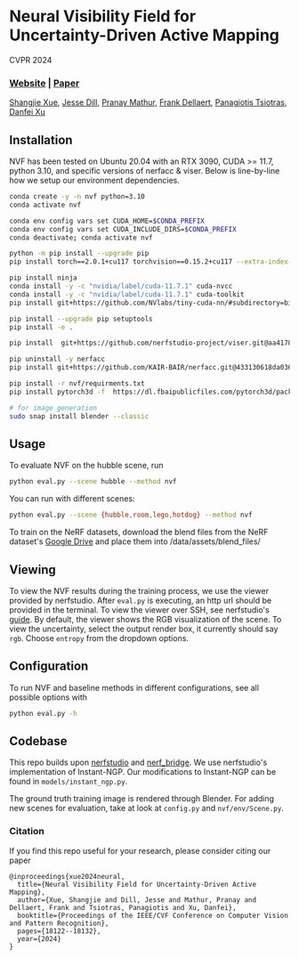 
# Neural Visibility Field for Uncertainty-Driven Active Mapping

CVPR 2024

### [Website](https://sites.google.com/view/nvf-cvpr24/) | [Paper](https://arxiv.org/abs/2406.06948/)

[Shangjie Xue](https://xsj01.github.io/), [Jesse Dill](https://www.linkedin.com/in/jesse-n-dill/), [Pranay Mathur](https://matnay.github.io/), [Frank Dellaert](https://dellaert.github.io/), [Panagiotis Tsiotras](https://ae.gatech.edu/directory/person/panagiotis-tsiotras), [Danfei Xu](https://faculty.cc.gatech.edu/~danfei/)

## Installation
NVF has been tested on Ubuntu 20.04 with an RTX 3090, CUDA >= 11.7, python 3.10, and specific versions of nerfacc & viser. Below is line-by-line how we setup our environment dependencies. 
```bash
conda create -y -n nvf python=3.10
conda activate nvf

conda env config vars set CUDA_HOME=$CONDA_PREFIX
conda env config vars set CUDA_INCLUDE_DIRS=$CONDA_PREFIX
conda deactivate; conda activate nvf

python -m pip install --upgrade pip
pip install torch==2.0.1+cu117 torchvision==0.15.2+cu117 --extra-index-url https://download.pytorch.org/whl/cu117

pip install ninja
conda install -y -c "nvidia/label/cuda-11.7.1" cuda-nvcc
conda install -y -c "nvidia/label/cuda-11.7.1" cuda-toolkit
pip install git+https://github.com/NVlabs/tiny-cuda-nn/#subdirectory=bindings/torch

pip install --upgrade pip setuptools
pip install -e .

pip install  git+https://github.com/nerfstudio-project/viser.git@aa417815bf248ba15ee6e22cd4bb49bbc149dee8

pip uninstall -y nerfacc
pip install git+https://github.com/KAIR-BAIR/nerfacc.git@433130618da036d64581e07dc1bf5520bd213129

pip install -r nvf/requirments.txt 
pip install pytorch3d -f  https://dl.fbaipublicfiles.com/pytorch3d/packaging/wheels/py310_cu117_pyt201/download.html

# for image generation
sudo snap install blender --classic

```
## Usage

To evaluate NVF on the hubble scene, run 
```bash
python eval.py --scene hubble --method nvf
```

You can run with different scenes:
```bash
python eval.py --scene {hubble,room,lego,hotdog} --method nvf
```
To train on the NeRF datasets, download the blend files from the NeRF dataset's [Google Drive](https://drive.google.com/drive/folders/128yBriW1IG_3NJ5Rp7APSTZsJqdJdfc1) and place them into /data/assets/blend_files/

## Viewing

To view the NVF results during the training process, we use the viewer provided by nerfstudio. After `eval.py` is executing, an http url should be provided in the terminal. To view the viewer over SSH, see nerfstudio's [guide](https://docs.nerf.studio/quickstart/viewer_quickstart.html). By default, the viewer shows the RGB visualization of the scene. To view the uncertainty, select the output render box, it currently should say `rgb`. Choose `entropy` from the dropdown options.

## Configuration

To run NVF and baseline methods in different configurations, see all possible options with 

```bash
python eval.py -h
```

## Codebase

This repo builds upon [nerfstudio](https://github.com/nerfstudio-project/nerfstudio) and [nerf_bridge](https://github.com/javieryu/nerf_bridge). We use nerfstudio's implementation of Instant-NGP. Our modifications to Instant-NGP can be found in `models/instant_ngp.py`. 

The ground truth training image is rendered through Blender. For adding new scenes for evaluation, take at look at `config.py` and `nvf/env/Scene.py`.

### Citation

If you find this repo useful for your research, please consider citing our paper
```
@inproceedings{xue2024neural,
  title={Neural Visibility Field for Uncertainty-Driven Active Mapping},
  author={Xue, Shangjie and Dill, Jesse and Mathur, Pranay and Dellaert, Frank and Tsiotras, Panagiotis and Xu, Danfei},
  booktitle={Proceedings of the IEEE/CVF Conference on Computer Vision and Pattern Recognition},
  pages={18122--18132},
  year={2024}
}
```